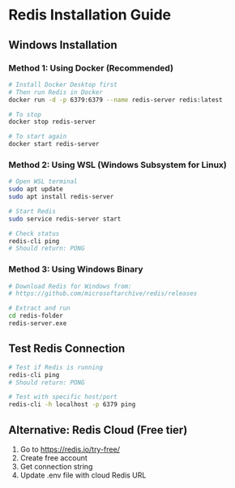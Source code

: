 # Redis Installation Guide

## Windows Installation

### Method 1: Using Docker (Recommended)
```bash
# Install Docker Desktop first
# Then run Redis in Docker
docker run -d -p 6379:6379 --name redis-server redis:latest

# To stop
docker stop redis-server

# To start again
docker start redis-server
```

### Method 2: Using WSL (Windows Subsystem for Linux)
```bash
# Open WSL terminal
sudo apt update
sudo apt install redis-server

# Start Redis
sudo service redis-server start

# Check status
redis-cli ping
# Should return: PONG
```

### Method 3: Using Windows Binary
```bash
# Download Redis for Windows from:
# https://github.com/microsoftarchive/redis/releases

# Extract and run
cd redis-folder
redis-server.exe
```

## Test Redis Connection
```bash
# Test if Redis is running
redis-cli ping
# Should return: PONG

# Test with specific host/port
redis-cli -h localhost -p 6379 ping
```

## Alternative: Redis Cloud (Free tier)
1. Go to https://redis.io/try-free/
2. Create free account
3. Get connection string
4. Update .env file with cloud Redis URL
```
